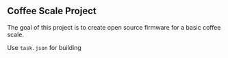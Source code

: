 ## Coffee Scale Project

The goal of this project is to create open source firmware for a basic coffee scale.

Use `task.json` for building
